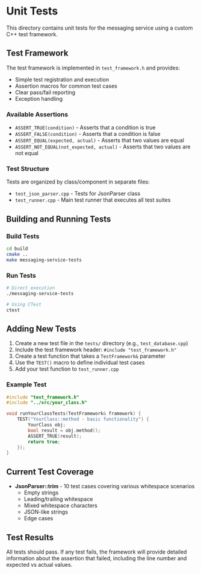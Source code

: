# Unit Tests

This directory contains unit tests for the messaging service using a custom C++ test framework.

## Test Framework

The test framework is implemented in `test_framework.h` and provides:

- Simple test registration and execution
- Assertion macros for common test cases
- Clear pass/fail reporting
- Exception handling

### Available Assertions

- `ASSERT_TRUE(condition)` - Asserts that a condition is true
- `ASSERT_FALSE(condition)` - Asserts that a condition is false  
- `ASSERT_EQUAL(expected, actual)` - Asserts that two values are equal
- `ASSERT_NOT_EQUAL(not_expected, actual)` - Asserts that two values are not equal

### Test Structure

Tests are organized by class/component in separate files:

- `test_json_parser.cpp` - Tests for JsonParser class
- `test_runner.cpp` - Main test runner that executes all test suites

## Building and Running Tests

### Build Tests
```bash
cd build
cmake ..
make messaging-service-tests
```

### Run Tests
```bash
# Direct execution
./messaging-service-tests

# Using CTest
ctest
```

## Adding New Tests

1. Create a new test file in the `tests/` directory (e.g., `test_database.cpp`)
2. Include the test framework header: `#include "test_framework.h"`
3. Create a test function that takes a `TestFramework&` parameter
4. Use the `TEST()` macro to define individual test cases
5. Add your test function to `test_runner.cpp`

### Example Test

```cpp
#include "test_framework.h"
#include "../src/your_class.h"

void runYourClassTests(TestFramework& framework) {
    TEST("YourClass::method - basic functionality") {
        YourClass obj;
        bool result = obj.method();
        ASSERT_TRUE(result);
        return true;
    });
}
```

## Current Test Coverage

- **JsonParser::trim** - 10 test cases covering various whitespace scenarios
  - Empty strings
  - Leading/trailing whitespace
  - Mixed whitespace characters
  - JSON-like strings
  - Edge cases

## Test Results

All tests should pass. If any test fails, the framework will provide detailed information about the assertion that failed, including the line number and expected vs actual values.
